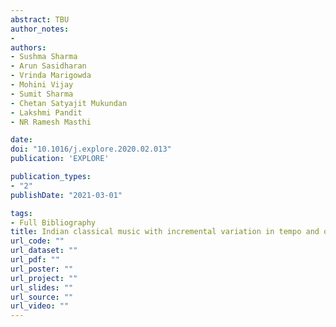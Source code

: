 ```yaml
---
abstract: TBU
author_notes:
- 
authors:
- Sushma Sharma
- Arun Sasidharan
- Vrinda Marigowda
- Mohini Vijay
- Sumit Sharma
- Chetan Satyajit Mukundan
- Lakshmi Pandit
- NR Ramesh Masthi

date: 
doi: "10.1016/j.explore.2020.02.013"
publication: 'EXPLORE'

publication_types:
- "2"
publishDate: "2021-03-01" 

tags:
- Full Bibliography
title: Indian classical music with incremental variation in tempo and octave promotes better anxiety reduction and controlled mind wandering—A randomised controlled EEG study
url_code: ""
url_dataset: ""
url_pdf: ""
url_poster: ""
url_project: ""
url_slides: ""
url_source: ""
url_video: ""
---
```

